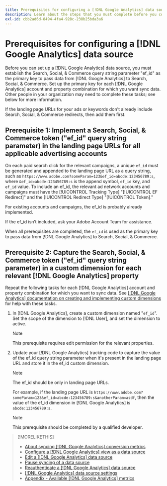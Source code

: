 ```yaml
---
title: Prerequisites for configuring a [!DNL Google Analytics] data source
description: Learn about the steps that you must complete before you configure a [!DNL Google Analytics] data source.
exl-id: cbb2ad6d-8494-4fa4-928c-238b25bda3a6
---
```

# Prerequisites for configuring a [!DNL Google Analytics] data source

Before you can set up a [!DNL Google Analytics] data source, you must establish the Search, Social, & Commerce query string parameter "ef_id" as the primary key to pass data from [!DNL Google Analytics] to Search, Social, & Commerce. Set up the primary key for each [!DNL Google Analytics] account and property combination for which you want sync data. Other people in your organization may need to complete these tasks; see below for more information.

If the landing page URLs for your ads or keywords don't already include Search, Social, & Commerce redirects, then add them first.

## Prerequisite 1: Implement a Search, Social, & Commerce token ("ef_id" query string parameter) in the landing page URLs for all applicable advertising accounts

On each paid search click for the relevant campaigns, a unique `ef_id` must be generated and appended to the landing page URL as a query string, such as `https://www.adobe.com?someParam=123&ef_id=abcde:123456789:s`, where `&ef_id=abcde:123456789:s` is the append symbol, `ef_id` key, and `ef_id` value. To include an ef_id, the relevant ad network accounts and campaigns must have the [!UICONTROL Tracking Type] "[!UICONTROL EF Redirect]" and the [!UICONTROL Redirect Type] "[!UICONTROL Token]."

For existing accounts and campaigns, the ef_id is probably already implemented.

If the ef_id isn’t included, ask your Adobe Account Team for assistance.

When all prerequisites are completed, the `ef_id` is used as the primary key to pass data from [!DNL Google Analytics] to Search, Social, & Commerce.

## Prerequisite 2: Capture the Search, Social, & Commerce token ("ef_id" query string parameter) in a custom dimension for each relevant [!DNL Google Analytics] property

Repeat the following tasks for each [!DNL Google Analytics] account and property combination for which you want to sync data. See [[!DNL Google Analytics] documentation on creating and implementing custom dimensions](https://support.google.com/analytics/answer/2709829?hl=en#zippy=%2Cin-this-article) for help with these tasks.

1. In [!DNL Google Analytics], create a custom dimension named "`ef_id`". Set the scope of the dimension to [!DNL User], and set the dimension to active.

   >[!NOTE]
   >
   >This prerequisite requires edit permission for the relevant properties.

1. Update your [!DNL Google Analytics] tracking code to capture the value of the ef_id query string parameter when it's present in the landing page URL and store it in the ef_id custom dimension. 
 
   >[!NOTE]
   >
   >The ef_id should be only in landing page URLs.

   For example, if the landing page URL is `https://www.adobe.com?someParam=123&ef_id=abcde:123456789:s&anotherParam=asdf`, then the value of the ef_id dimension in [!DNL Google Analytics] is `abcde:123456789:s`.

   >[!NOTE]
   >
   >This prerequisite should be completed by a qualified developer.

>[!MORELIKETHIS]
>
>* [About syncing [!DNL Google Analytics] conversion metrics](data-source-about.md)
>* [Configure a [!DNL Google Analytics] view as a data source](data-source-configure.md)
>* [Edit a [!DNL Google Analytics] data source](data-source-edit.md)
>* [Pause syncing of a data source](data-source-pause.md)
>* [Reauthenticate a [!DNL Google Analytics] data source](data-source-reauthenticate.md)
>* [[!DNL Google Analytics] data source settings](data-source-settings.md)
>* [Appendix - Available [!DNL Google Analytics] metrics](data-source-ga-metrics.md)
